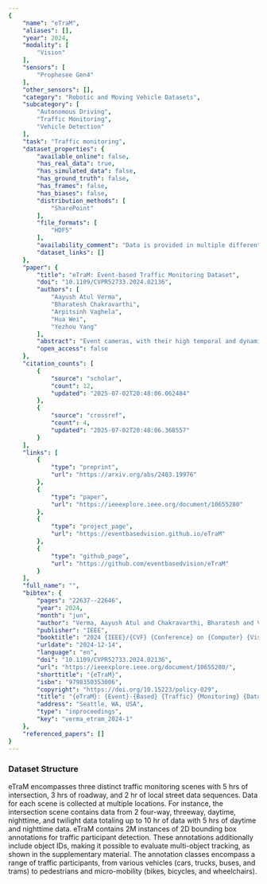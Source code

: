 ```yaml
---
{
    "name": "eTraM",
    "aliases": [],
    "year": 2024,
    "modality": [
        "Vision"
    ],
    "sensors": [
        "Prophesee Gen4"
    ],
    "other_sensors": [],
    "category": "Robotic and Moving Vehicle Datasets",
    "subcategory": [
        "Autonomous Driving",
        "Traffic Monitoring",
        "Vehicle Detection"
    ],
    "task": "Traffic monitoring",
    "dataset_properties": {
        "available_online": false,
        "has_real_data": true,
        "has_simulated_data": false,
        "has_ground_truth": false,
        "has_frames": false,
        "has_biases": false,
        "distribution_methods": [
            "SharePoint"
        ],
        "file_formats": [
            "HDF5"
        ],
        "availability_comment": "Data is provided in multiple different formats and has a sign-up form",
        "dataset_links": []
    },
    "paper": {
        "title": "eTraM: Event-based Traffic Monitoring Dataset",
        "doi": "10.1109/CVPR52733.2024.02136",
        "authors": [
            "Aayush Atul Verma",
            "Bharatesh Chakravarthi",
            "Arpitsinh Vaghela",
            "Hua Wei",
            "Yezhou Yang"
        ],
        "abstract": "Event cameras, with their high temporal and dynamic range and minimal memory usage, have found applications in various fields. However, their potential in static traffic monitoring remains largely unexplored. To facilitate this exploration, we present eTraM - a first-of-itskind, fully event-based traffic monitoring dataset. eTraM offers 10 hr of data from different traffic scenarios in various lighting and weather conditions, providing a comprehensive overview of real-world situations. Providing 2M bounding box annotations, it covers eight distinct classes of traffic participants, ranging from vehicles to pedestrians and micro-mobility. eTraM\u2019s utility has been assessed using state-of-the-art methods for traffic participant detection, including RVT, RED, and YOLOv8. We quantitatively evaluate the ability of event-based models to generalize on nighttime and unseen scenes. Our findings substantiate the compelling potential of leveraging event cameras for traffic monitoring, opening new avenues for research and application. eTraM is available at https: //eventbasedvision.github.io/eTraM .",
        "open_access": false
    },
    "citation_counts": [
        {
            "source": "scholar",
            "count": 12,
            "updated": "2025-07-02T20:48:06.062484"
        },
        {
            "source": "crossref",
            "count": 4,
            "updated": "2025-07-02T20:48:06.368557"
        }
    ],
    "links": [
        {
            "type": "preprint",
            "url": "https://arxiv.org/abs/2403.19976"
        },
        {
            "type": "paper",
            "url": "https://ieeexplore.ieee.org/document/10655280"
        },
        {
            "type": "project_page",
            "url": "https://eventbasedvision.github.io/eTraM"
        },
        {
            "type": "github_page",
            "url": "https://github.com/eventbasedvision/eTraM"
        }
    ],
    "full_name": "",
    "bibtex": {
        "pages": "22637--22646",
        "year": 2024,
        "month": "jun",
        "author": "Verma, Aayush Atul and Chakravarthi, Bharatesh and Vaghela, Arpitsinh and Wei, Hua and Yang, Yezhou",
        "publisher": "IEEE",
        "booktitle": "2024 {IEEE}/{CVF} {Conference} on {Computer} {Vision} and {Pattern} {Recognition} ({CVPR})",
        "urldate": "2024-12-14",
        "language": "en",
        "doi": "10.1109/CVPR52733.2024.02136",
        "url": "https://ieeexplore.ieee.org/document/10655280/",
        "shorttitle": "{eTraM}",
        "isbn": "9798350353006",
        "copyright": "https://doi.org/10.15223/policy-029",
        "title": "{eTraM}: {Event}-{Based} {Traffic} {Monitoring} {Dataset}",
        "address": "Seattle, WA, USA",
        "type": "inproceedings",
        "key": "verma_etram_2024-1"
    },
    "referenced_papers": []
}
---
```


### Dataset Structure

eTraM encompasses three distinct traffic monitoring scenes with 5 hrs of intersection, 3 hrs of roadway, and 2 hr of local street data sequences. Data for each scene is collected at multiple locations. For instance, the intersection scene contains data from 2 four-way, threeway, daytime, nighttime, and twilight data totaling up to 10 hr of data with 5 hrs of daytime and nighttime data. eTraM contains 2M instances of 2D bounding box annotations for traffic participant detection. These annotations additionally include object IDs, making it possible to evaluate multi-object tracking, as shown in the supplementary material. The annotation classes encompass a range of traffic participants, from various vehicles (cars, trucks, buses, and trams) to pedestrians and micro-mobility (bikes, bicycles, and wheelchairs).
